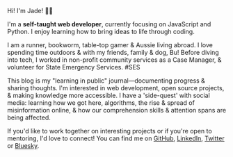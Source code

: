 Hi! I'm Jade! 👋🏻

I'm a **self-taught web developer**, currently focusing on JavaScript and Python. I enjoy learning how to bring ideas to life through coding.

I am a runner, bookworm, table-top gamer & Aussie living abroad. I love spending time outdoors & with my friends, family & dog, Bu!
Before diving into tech, I worked in non-profit community services as a Case Manager, & volunteer for State Emergency Services. #SES

This blog is my "learning in public" journal—documenting progress & sharing thoughts. I'm interested in web development, open source projects, & making knowledge more accessible.
I have a 'side-quest' with social media: learning how we got here, algorithms, the rise & spread of misinformation online, & how our comprehension skills & attention spans are being affected.

If you'd like to work together on interesting projects or if you're open to mentoring, I'd love to connect!
You can find me on [GitHub](https://github.com/jade0x), [LinkedIn](https://www.linkedin.com/in/jade-garafola/), [Twitter](https://x.com/_jade0x_) or [Bluesky](https://jade0x.bsky.social).
